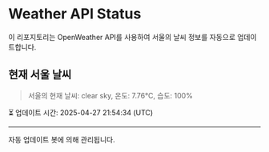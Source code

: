 
# Weather API Status

이 리포지토리는 OpenWeather API를 사용하여 서울의 날씨 정보를 자동으로 업데이트합니다.

## 현재 서울 날씨
> 서울의 현재 날씨: clear sky, 온도: 7.76°C, 습도: 100%

⏳ 업데이트 시간: 2025-04-27 21:54:34 (UTC)

---
자동 업데이트 봇에 의해 관리됩니다.

